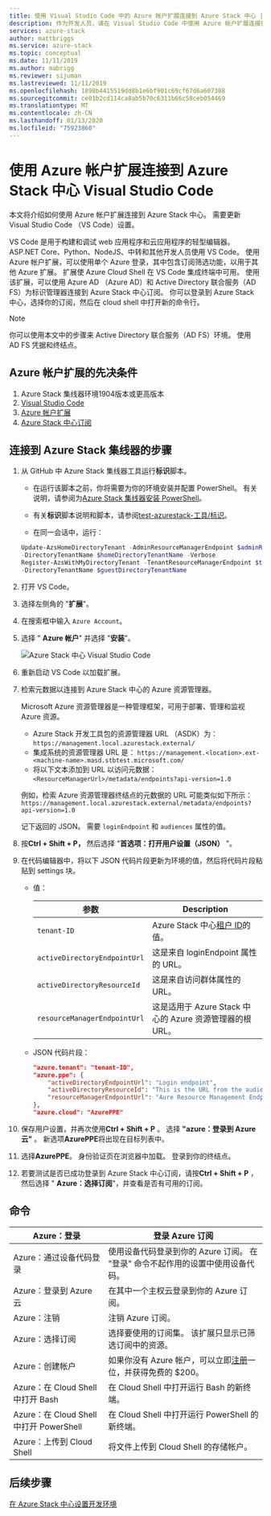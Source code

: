```yaml
---
title: 使用 Visual Studio Code 中的 Azure 帐户扩展连接到 Azure Stack 中心 |Microsoft Docs
description: 作为开发人员，请在 Visual Studio Code 中使用 Azure 帐户扩展连接到 Azure Stack 中心
services: azure-stack
author: mattbriggs
ms.service: azure-stack
ms.topic: conceptual
ms.date: 11/11/2019
ms.author: mabrigg
ms.reviewer: sijuman
ms.lastreviewed: 11/11/2019
ms.openlocfilehash: 1898b4415519dd8b1e6bf901c69cf67d6a607308
ms.sourcegitcommit: ce01b2cd114ca8ab5b70c6311b66c58ceb054469
ms.translationtype: MT
ms.contentlocale: zh-CN
ms.lasthandoff: 01/13/2020
ms.locfileid: "75923860"
---
```

# <a name="connect-to-azure-stack-hub-using-azure-account-extension-in-visual-studio-code"></a>使用 Azure 帐户扩展连接到 Azure Stack 中心 Visual Studio Code

本文将介绍如何使用 Azure 帐户扩展连接到 Azure Stack 中心。 需要更新 Visual Studio Code （VS Code）设置。

VS Code 是用于构建和调试 web 应用程序和云应用程序的轻型编辑器。 ASP.NET Core、Python、NodeJS、中转和其他开发人员使用 VS Code。 使用 Azure 帐户扩展，可以使用单个 Azure 登录，其中包含订阅筛选功能，以用于其他 Azure 扩展。 扩展使 Azure Cloud Shell 在 VS Code 集成终端中可用。 使用该扩展，可以使用 Azure AD （Azure AD）和 Active Directory 联合服务（AD FS）为标识管理器连接到 Azure Stack 中心订阅。 你可以登录到 Azure Stack 中心，选择你的订阅，然后在 cloud shell 中打开新的命令行。 

> [!Note]  
> 你可以使用本文中的步骤来 Active Directory 联合服务（AD FS）环境。 使用 AD FS 凭据和终结点。

## <a name="pre-requisites-for-the-azure-account-extension"></a>Azure 帐户扩展的先决条件

1. Azure Stack 集线器环境1904版本或更高版本
2. [Visual Studio Code](https://code.visualstudio.com/)
3. [Azure 帐户扩展](https://github.com/Microsoft/vscode-azure-account)
4. [Azure Stack 中心订阅](https://azure.microsoft.com/overview/azure-stack/)

## <a name="steps-to-connect-to-azure-stack-hub"></a>连接到 Azure Stack 集线器的步骤

1. 从 GitHub 中 Azure Stack 集线器工具运行**标识**脚本。

    - 在运行该脚本之前，你将需要为你的环境安装并配置 PowerShell。 有关说明，请参阅为[Azure Stack 集线器安装 PowerShell](../operator/azure-stack-powershell-install.md)。

    - 有关**标识**脚本说明和脚本，请参阅[test-azurestack-工具/标识](https://aka.ms/aa6z611)。

    - 在同一会话中，运行：

    ```powershell  
    Update-AzsHomeDirectoryTenant -AdminResourceManagerEndpoint $adminResourceManagerEndpoint `
    -DirectoryTenantName $homeDirectoryTenantName -Verbose
    Register-AzsWithMyDirectoryTenant -TenantResourceManagerEndpoint $tenantARMEndpoint `
    -DirectoryTenantName $guestDirectoryTenantName
    ```

2. 打开 VS Code。

3. 选择左侧角的 "**扩展**"。

4. 在搜索框中输入 `Azure Account`。

5. 选择 " **Azure 帐户**" 并选择 "**安装**"。

      ![Azure Stack 中心 Visual Studio Code](media/azure-stack-dev-start-vscode-azure/image1.png)

6. 重新启动 VS Code 以加载扩展。

7. 检索元数据以连接到 Azure Stack 中心的 Azure 资源管理器。 
    
    Microsoft Azure 资源管理器是一种管理框架，可用于部署、管理和监视 Azure 资源。
    - Azure Stack 开发工具包的资源管理器 URL （ASDK）为： `https://management.local.azurestack.external/` 
    - 集成系统的资源管理器 URL 是： `https://management.<location>.ext-<machine-name>.masd.stbtest.microsoft.com/`
    - 将以下文本添加到 URL 以访问元数据： `<ResourceManagerUrl>/metadata/endpoints?api-version=1.0`

    例如，检索 Azure 资源管理器终结点的元数据的 URL 可能类似如下所示： `https://management.local.azurestack.external/metadata/endpoints?api-version=1.0`

    记下返回的 JSON。 需要 `loginEndpoint` 和 `audiences` 属性的值。

8. 按**Ctrl + Shift + P，** 然后选择 "**首选项：打开用户设置（JSON）** "。

9. 在代码编辑器中，将以下 JSON 代码片段更新为环境的值，然后将代码片段粘贴到 settings 块。

    - 值：

        | 参数 | Description |
        | --- | --- |
        | `tenant-ID` | Azure Stack 中心[租户 ID](../operator/azure-stack-identity-overview.md)的值。 |
        | `activeDirectoryEndpointUrl` | 这是来自 loginEndpoint 属性的 URL。 |
        | `activeDirectoryResourceId` | 这是来自访问群体属性的 URL。
        | `resourceManagerEndpointUrl` | 这是适用于 Azure Stack 中心的 Azure 资源管理器的根 URL。 | 

    - JSON 代码片段：

      ```JSON  
      "azure.tenant": "tenant-ID",
      "azure.ppe": {
          "activeDirectoryEndpointUrl": "Login endpoint",
          "activeDirectoryResourceId": "This is the URL from the audiences property.",
          "resourceManagerEndpointUrl": "Aure Resource Management Endpoint",
      },
      "azure.cloud": "AzurePPE"
      ```

10. 保存用户设置，并再次使用**Ctrl + Shift + P** 。 选择 **"azure：登录到 Azure 云"** 。 新选项**AzurePPE**将出现在目标列表中。

11. 选择**AzurePPE**。 身份验证页在浏览器中加载。 登录到你的终结点。

12. 若要测试是否已成功登录到 Azure Stack 中心订阅，请按**Ctrl + Shift + P** ，然后选择 " **Azure：选择订阅**"，并查看是否有可用的订阅。

## <a name="commands"></a>命令

| Azure：登录 | 登录 Azure 订阅 |
| --- | --- |
| Azure：通过设备代码登录 | 使用设备代码登录到你的 Azure 订阅。 在 "登录" 命令不起作用的设置中使用设备代码。 |
| Azure：登录到 Azure 云 | 在其中一个主权云登录到你的 Azure 订阅。 |
| Azure：注销 | 注销 Azure 订阅。 |
| Azure：选择订阅 | 选择要使用的订阅集。 该扩展只显示已筛选订阅中的资源。 |
| Azure：创建帐户 | 如果你没有 Azure 帐户，可以立即[注册](https://azure.microsoft.com/free/?utm_source=campaign&utm_campaign=vscode-azure-account&mktingSource=vscode-azure-account)一位，并获得免费的 \$200。 |
| Azure：在 Cloud Shell 中打开 Bash | 在 Cloud Shell 中打开运行 Bash 的新终端。 |
| Azure：在 Cloud Shell 中打开 PowerShell | 在 Cloud Shell 中打开运行 PowerShell 的新终端。 |
| Azure：上传到 Cloud Shell | 将文件上传到 Cloud Shell 的存储帐户。 |

## <a name="next-steps"></a>后续步骤

[在 Azure Stack 中心设置开发环境](azure-stack-dev-start.md)
